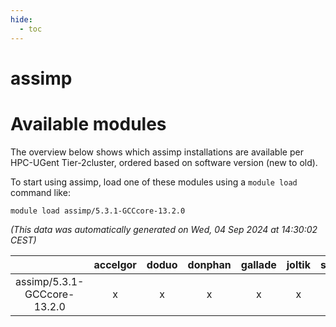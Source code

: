 ```yaml
---
hide:
  - toc
---
```


assimp
======

# Available modules


The overview below shows which assimp installations are available per HPC-UGent Tier-2cluster, ordered based on software version (new to old).

To start using assimp, load one of these modules using a `module load` command like:

```shell
module load assimp/5.3.1-GCCcore-13.2.0
```

*(This data was automatically generated on Wed, 04 Sep 2024 at 14:30:02 CEST)*  

| |accelgor|doduo|donphan|gallade|joltik|shinx|skitty|
| :---: | :---: | :---: | :---: | :---: | :---: | :---: | :---: |
|assimp/5.3.1-GCCcore-13.2.0|x|x|x|x|x|x|x|
